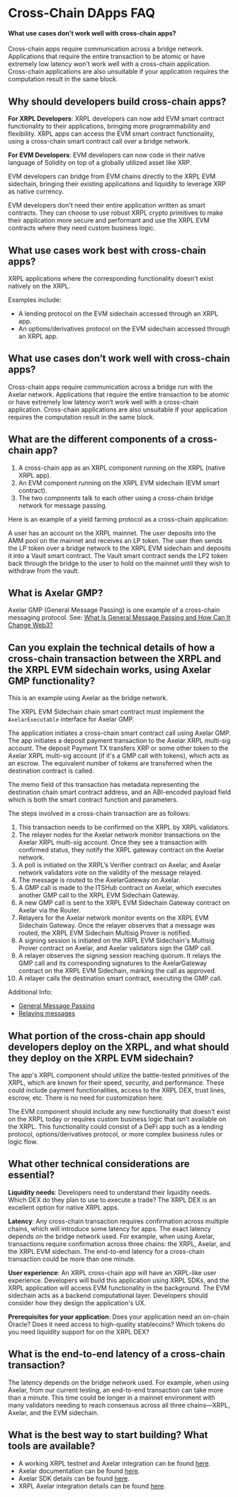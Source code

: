 # Cross-Chain DApps FAQ

#### What use cases don't work well with cross-chain apps?

Cross-chain apps require communication across a bridge network. Applications that require the entire transaction to be atomic or have extremely low latency won't work well with a cross-chain application. Cross-chain applications are also unsuitable if your application requires the computation result in the same block.

## Why should developers build cross-chain apps?

**For XRPL Developers**: XRPL developers can now add EVM smart contract functionality to their applications, bringing more programmability and flexibility. XRPL apps can access the EVM smart contract functionality, using a cross-chain smart contract call over a bridge network.

**For EVM Developers**: EVM developers can now code in their native language of Solidity on top of a globally utilized asset like XRP.

EVM developers can bridge from EVM chains directly to the XRPL EVM sidechain, bringing their existing applications and liquidity to leverage XRP as native currency.

EVM developers don't need their entire application written as smart contracts. They can choose to use robust XRPL crypto primitives to make their application more secure and performant and use the XRPL EVM contracts where they need custom business logic.

## What use cases work best with cross-chain apps?

XRPL applications where the corresponding functionality doesn't exist natively on the XRPL.

Examples include:

- A lending protocol on the EVM sidechain accessed through an XRPL app.
- An options/derivatives protocol on the EVM sidechain accessed through an XRPL app.

## What use cases don’t work well with cross-chain apps?

Cross-chain apps require communication across a bridge run with the Axelar network. Applications that require the entire transaction to be atomic or have extremely low latency won’t work well with a cross-chain application. Cross-chain applications are also unsuitable if your application requires the computation result in the same block.

## What are the different components of a cross-chain app?

1. A cross-chain app as an XRPL component running on the XRPL (native XRPL app).
2. An EVM component running on the XRPL EVM sidechain (EVM smart contract).
3. The two components talk to each other using a cross-chain bridge network for message passing.

Here is an example of a yield farming protocol as a cross-chain application:

A user has an account on the XRPL mainnet. The user deposits into the AMM pool on the mainnet and receives an LP token. The user then sends the LP token over a bridge network to the XRPL EVM sidechain and deposits it into a Vault smart contract. The Vault smart contract sends the LP2 token back through the bridge to the user to hold on the mainnet until they wish to withdraw from the vault.

## What is Axelar GMP?

Axelar GMP (General Message Passing) is one example of a cross-chain messaging protocol. See: [What Is General Message Passing and How Can It Change Web3?](https://www.axelar.network/blog/general-message-passing-and-how-can-it-change-web3)

## Can you explain the technical details of how a cross-chain transaction between the XRPL and the XRPL EVM sidechain works, using Axelar GMP functionality?

This is an example using Axelar as the bridge network.

The XRPL EVM Sidechain chain smart contract must implement the `AxelarExecutable` interface for Axelar GMP.

The application initiates a cross-chain smart contract call using Axelar GMP. The app initiates a deposit payment transaction to the Axelar XRPL multi-sig account. The deposit Payment TX transfers XRP or some other token to the Axelar XRPL multi-sig account (if it's a GMP call with tokens), which acts as an escrow. The equivalent number of tokens are transferred when the destination contract is called.

The memo field of this transaction has metadata representing the destination chain smart contract address, and an ABI-encoded payload field which is both the smart contract function and parameters.

The steps involved in a cross-chain transaction are as follows:

1. This transaction needs to be confirmed on the XRPL by XRPL validators.
2. The relayer nodes for the Axelar network monitor transactions on the Axelar XRPL multi-sig account. Once they see a transaction with confirmed status, they notify the XRPL gateway contract on the Axelar network.
3. A poll is initiated on the XRPL’s Verifier contract on Axelar, and Axelar network validators vote on the validity of the message relayed.
4. The message is routed to the AxelarGateway on Axelar.
5. A GMP call is made to the ITSHub contract on Axelar, which executes another GMP call to the XRPL EVM Sidechain Gateway.
6. A new GMP call is sent to the XRPL EVM Sidechain Gateway contract on Axelar via the Router.
7. Relayers for the Axelar network monitor events on the XRPL EVM Sidechain Gateway. Once the relayer observes that a message was routed, the XRPL EVM Sidechain Multisig Prover is notified.
8. A signing session is initiated on the XRPL EVM Sidechain's Multisig Prover contract on Axelar, and Axelar validators sign the GMP call.
9. A relayer observes the signing session reaching quorum. It relays the GMP call and its corresponding signatures to the AxelarGateway contract on the XRPL EVM Sidechain, marking the call as approved.
10. A relayer calls the destination smart contract, executing the GMP call.

Additional Info:

- [General Message Passing](https://docs.axelar.dev/dev/general-message-passing/overview)
- [Relaying messages](./send-messages.md)

## What portion of the cross-chain app should developers deploy on the XRPL, and what should they deploy on the XRPL EVM sidechain?

The app's XRPL component should utilize the battle-tested primitives of the XRPL, which are known for their speed, security, and performance. These could include payment functionalities, access to the XRPL DEX, trust lines, escrow, etc. There is no need for customization here.

The EVM component should include any new functionality that doesn't exist on the XRPL today or requires custom business logic that isn't available on the XRPL. This functionality could consist of a DeFi app such as a lending protocol, options/derivatives protocol, or more complex business rules or logic flow.

## What other technical considerations are essential?

**Liquidity needs**: Developers need to understand their liquidity needs. Which DEX do they plan to use to execute a trade? The XRPL DEX is an excellent option for native XRPL apps.

**Latency**: Any cross-chain transaction requires confirmation across multiple chains, which will introduce some latency for apps. The exact latency depends on the bridge network used. For example, when using Axelar, transactions require confirmation across three chains: the XRPL, Axelar, and the XRPL EVM sidechain. The end-to-end latency for a cross-chain transaction could be more than one minute.

**User experience**: An XRPL cross-chain app will have an XRPL-like user experience. Developers will build this application using XRPL SDKs, and the XRPL application will access EVM functionality in the background. The EVM sidechain acts as a backend computational layer. Developers should consider how they design the application's UX.

**Prerequisites for your application**: Does your application need an on-chain Oracle? Does it need access to high-quality stablecoins? Which tokens do you need liquidity support for on the XRPL DEX?

## What is the end-to-end latency of a cross-chain transaction?

The latency depends on the bridge network used. For example, when using Axelar, from our current testing, an end-to-end transaction can take more than a minute. This time could be longer in a mainnet environment with many validators needing to reach consensus across all three chains—XRPL, Axelar, and the EVM sidechain.

## What is the best way to start building? What tools are available?

- A working XRPL testnet and Axelar integration can be found [here](../../../../bridge/index.md).
- Axelar documentation can be found [here](https://docs.axelar.dev/).
- Axelar SDK details can be found [here](https://www.npmjs.com/package/@axelar-network/axelarjs-sdk).
- XRPL Axelar integration details can be found [here](../../../../bridge/general-message-passing.md).
